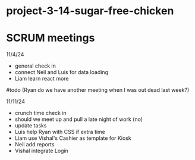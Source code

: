 # project-3-14-sugar-free-chicken


# SCRUM meetings
11/4/24
- general check in
- connect Neil and Luis for data loading
- Liam learn react more


#todo (Ryan do we have another meeting when I was out dead last week?)

11/11/24
- crunch time check in
- should we meet up and pull a late night of work (no)
- update tasks
- Luis help Ryan with CSS if extra time
- Liam use Vishal's Cashier as template for Kiosk
- Neil add reports
- Vishal integrate Login
